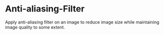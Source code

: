 # Anti-aliasing-Filter
Apply anti-aliasing filter on an image to reduce image size while maintaining image quality to some extent.
